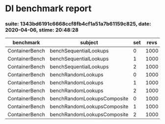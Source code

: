 DI benchmark report
===================

### suite: 1343bd6191c6668ccf8fb4cf1a51a7b61159c825, date: 2020-04-06, stime: 20:48:28

benchmark | subject | set | revs | its | mem_peak | best | mean | mode | worst | stdev | rstdev | diff
 --- | --- | --- | --- | --- | --- | --- | --- | --- | --- | --- | --- | --- 
ContainerBench | benchSequentialLookups | 0 | 1000 | 5 | 1,460,456b | 615.235μs | 625.586μs | 621.205μs | 636.719μs | 7.948μs | 1.27% | 1.00x
ContainerBench | benchSequentialLookups | 1 | 1000 | 5 | 1,467,608b | 634.765μs | 645.507μs | 642.453μs | 661.132μs | 8.691μs | 1.35% | 1.03x
ContainerBench | benchSequentialLookups | 2 | 1000 | 5 | 1,467,752b | 632.813μs | 638.086μs | 636.211μs | 646.484μs | 4.605μs | 0.72% | 1.02x
ContainerBench | benchRandomLookups | 0 | 1000 | 5 | 1,460,456b | 609.375μs | 625.000μs | 633.784μs | 639.649μs | 12.628μs | 2.02% | 1.00x
ContainerBench | benchRandomLookups | 1 | 1000 | 5 | 1,467,608b | 644.531μs | 650.391μs | 652.084μs | 657.227μs | 4.744μs | 0.73% | 1.04x
ContainerBench | benchRandomLookups | 2 | 1000 | 5 | 1,467,752b | 638.672μs | 649.219μs | 650.291μs | 658.203μs | 6.250μs | 0.96% | 1.04x
ContainerBench | benchRandomLookupsComposite | 0 | 1000 | 5 | 24,786,136b | 699.219μs | 708.398μs | 711.499μs | 715.820μs | 5.943μs | 0.84% | 1.13x
ContainerBench | benchRandomLookupsComposite | 1 | 1000 | 5 | 24,780,496b | 743.164μs | 753.125μs | 748.496μs | 772.461μs | 10.268μs | 1.36% | 1.20x
ContainerBench | benchRandomLookupsComposite | 2 | 1000 | 5 | 24,780,640b | 739.257μs | 747.071μs | 744.033μs | 755.860μs | 6.020μs | 0.81% | 1.20x

